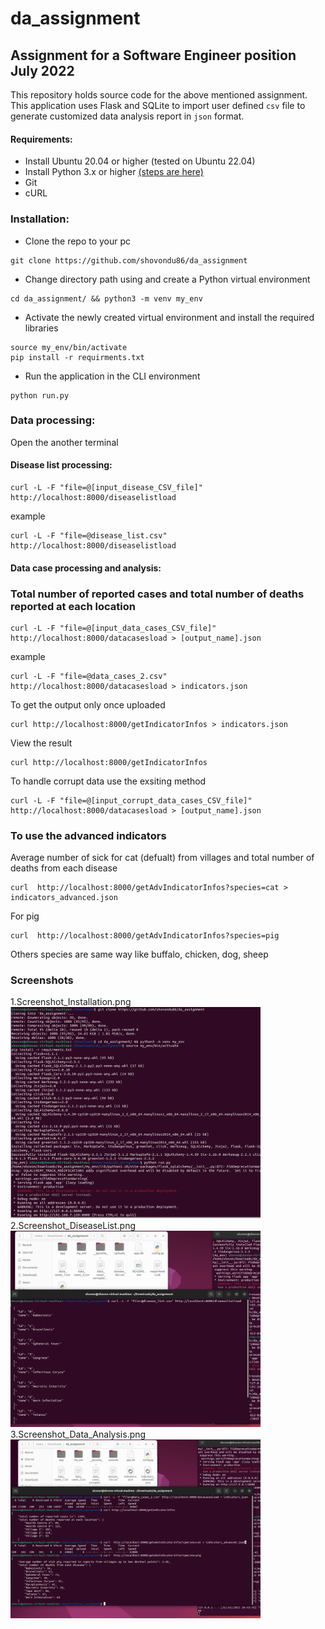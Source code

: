 # da_assignment
## Assignment for a Software Engineer position July 2022
This repository holds source code for the above mentioned assignment. This application uses Flask and SQLite to import user defined ```csv``` file to generate customized data analysis report in ```json``` format. 

#### Requirements:

* Install Ubuntu 20.04 or higher (tested on Ubuntu 22.04)
* Install Python 3.x or higher [(steps are here)](https://www.digitalocean.com/community/tutorials/how-to-install-python-3-and-set-up-a-programming-environment-on-ubuntu-22-04/)  
* Git
* cURL

### Installation:
* Clone the repo to your pc <br />
```
git clone https://github.com/shovondu86/da_assignment
```
* Change directory path using and create a Python virtual environment
```
cd da_assignment/ && python3 -m venv my_env
```
* Activate the newly created virtual environment and install the required libraries 
```
source my_env/bin/activate
pip install -r requirments.txt
```
* Run the application in the CLI environment
```
python run.py
```


### Data processing:
Open the another terminal 
#### Disease list processing:
```
curl -L -F "file=@[input_disease_CSV_file]" http://localhost:8000/diseaselistload
```
example
```
curl -L -F "file=@disease_list.csv" http://localhost:8000/diseaselistload 
```

#### Data case processing and analysis:
### Total number of reported cases and total number of deaths reported at each location
```
curl -L -F "file=@[input_data_cases_CSV_file]" http://localhost:8000/datacasesload > [output_name].json
```
example
```
curl -L -F "file=@data_cases_2.csv" http://localhost:8000/datacasesload > indicators.json
```
To get the output only once uploaded
```
curl http://localhost:8000/getIndicatorInfos > indicators.json
```
View the result
```
curl http://localhost:8000/getIndicatorInfos
```
To handle corrupt data use the exsiting method
```
curl -L -F "file=@[input_corrupt_data_cases_CSV_file]" http://localhost:8000/datacasesload > [output_name].json
```

### To use the advanced indicators
Average number of sick for cat (defualt) from villages and total number of deaths from each disease 
```
curl  http://localhost:8000/getAdvIndicatorInfos?species=cat > indicators_advanced.json
```
For pig
```
curl  http://localhost:8000/getAdvIndicatorInfos?species=pig
```
Others species are same way like
buffalo,
chicken,
dog,
sheep

### Screenshots 

1.Screenshot_Installation.png <br/>
<img src="https://github.com/shovondu86/da_assignment/blob/main/Screenshot/1.Screenshot_Installation.png" width="400"/><br/>
2.Screenshot_DiseaseList.png <br/>
<img src="https://github.com/shovondu86/da_assignment/blob/main/Screenshot/2.Screenshot_DiseaseList.png" width="400"/><br/>
3.Screenshot_Data_Analysis.png <br/>
<img src="https://github.com/shovondu86/da_assignment/blob/main/Screenshot/3.Screenshot_Data_Analysis.png" width="400"/>


